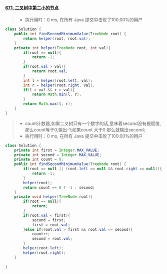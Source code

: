 #### [671. 二叉树中第二小的节点](https://leetcode-cn.com/problems/second-minimum-node-in-a-binary-tree/)

> - 执行用时：0 ms, 在所有 Java 提交中击败了100.00%的用户

```java
class Solution {
    public int findSecondMinimumValue(TreeNode root) {
        return helper(root, root.val);
    }
    private int helper(TreeNode root, int val){
        if(root == null){
            return -1;
        }
        if(root.val > val){
            return root.val;
        }
        int l = helper(root.left, val);
        int r = helper(root.right, val);
        if(l > val && r > val){
            return Math.min(l, r);
        }
        return Math.max(l, r);
    }
}
```



> - count计数器,如果二叉树只有一个数字的话,意味着second没有被赋值,那么count等于0,输出-1;如果count 大于0 那么就输出second;
> - 执行用时：0 ms, 在所有 Java 提交中击败了100.00%的用户

```java
class Solution {
    private int first = Integer.MAX_VALUE;
    private int second = Integer.MAX_VALUE;
    private int count = 0;
    public int findSecondMinimumValue(TreeNode root) {
        if(root == null || (root.left == null && root.right == null)){
            return -1;
        }
        helper(root);
        return count == 0 ? -1 : second;
    }
    private void helper(TreeNode root){
        if(root == null){
            return;
        }
        if(root.val < first){
            second = first;
            first = root.val;
        }else if(root.val > first && root.val <= second){
            count++;
            second = root.val;
        }
        helper(root.left);
        helper(root.right);
    }
   
}
```

